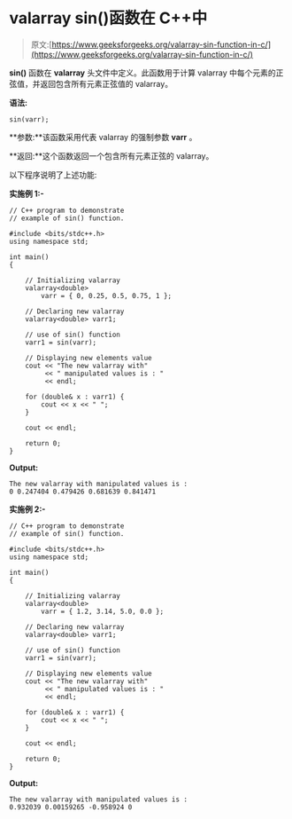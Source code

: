 # valarray sin()函数在 C++中

> 原文:[https://www.geeksforgeeks.org/valarray-sin-function-in-c/](https://www.geeksforgeeks.org/valarray-sin-function-in-c/)

**sin()** 函数在 **valarray** 头文件中定义。此函数用于计算 valarray 中每个元素的正弦值，并返回包含所有元素正弦值的 valarray。

**语法:**

```
sin(varr);
```

**参数:**该函数采用代表 valarray 的强制参数 **varr** 。

**返回:**这个函数返回一个包含所有元素正弦的 valarray。

以下程序说明了上述功能:

**实施例 1:-**

```
// C++ program to demonstrate
// example of sin() function.

#include <bits/stdc++.h>
using namespace std;

int main()
{

    // Initializing valarray
    valarray<double>
        varr = { 0, 0.25, 0.5, 0.75, 1 };

    // Declaring new valarray
    valarray<double> varr1;

    // use of sin() function
    varr1 = sin(varr);

    // Displaying new elements value
    cout << "The new valarray with"
         << " manipulated values is : "
         << endl;

    for (double& x : varr1) {
        cout << x << " ";
    }

    cout << endl;

    return 0;
}
```

**Output:**

```
The new valarray with manipulated values is : 
0 0.247404 0.479426 0.681639 0.841471

```

**实施例 2:-**

```
// C++ program to demonstrate
// example of sin() function.

#include <bits/stdc++.h>
using namespace std;

int main()
{

    // Initializing valarray
    valarray<double>
        varr = { 1.2, 3.14, 5.0, 0.0 };

    // Declaring new valarray
    valarray<double> varr1;

    // use of sin() function
    varr1 = sin(varr);

    // Displaying new elements value
    cout << "The new valarray with"
         << " manipulated values is : "
         << endl;

    for (double& x : varr1) {
        cout << x << " ";
    }

    cout << endl;

    return 0;
}
```

**Output:**

```
The new valarray with manipulated values is : 
0.932039 0.00159265 -0.958924 0

```